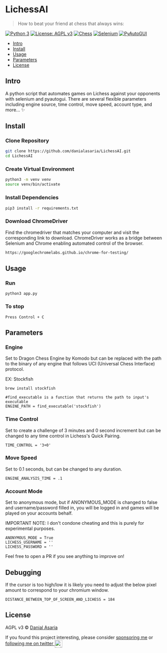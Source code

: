 # LichessAI

> How to beat your friend at chess that always wins:

[![Python 3](https://img.shields.io/badge/python-3.x-blue)](https://www.python.org/)
[![License: AGPL v3](https://img.shields.io/badge/License-AGPL%20v3-blue.svg)](https://www.gnu.org/licenses/agpl-3.0)
[![Chess](https://img.shields.io/badge/chess-brightgreen)](https://www.chess.com/)
[![Selenium](https://img.shields.io/badge/selenium-green)](https://www.selenium.dev/)
[![PyAutoGUI](https://img.shields.io/badge/pyautogui-yellow)](https://pyautogui.readthedocs.io/en/latest/)


- [Intro](#intro)
- [Install](#install)
- [Usage](#usage)
- [Parameters](#parameters)
- [License](#license)


## Intro
A python script that automates games on Lichess against your opponents with selenium and pyautogui. There are several flexible parameters including engine source, time control, move speed, account type, and more... ✨


## Install

### Clone Repository
```bash
git clone https://github.com/danialasaria/LichessAI.git
cd LichessAI
```
### Create Virtual Environment

```bash
python3 -m venv venv
source venv/bin/activate
```
### Install Dependencies
```bash
pip3 install -r requirements.txt
```

### Download ChromeDriver
Find the chromedriver that matches your computer and visit the corresponding link to download. ChromeDriver works as a bridge between Selenium and Chrome enabling automated control of the browser.
```bash
https://googlechromelabs.github.io/chrome-for-testing/
```

## Usage

### Run 
```
python3 app.py
```
### To stop  
```
Press Control + C
```

## Parameters

### Engine 
Set to Dragon Chess Engine by Komodo but can be replaced with the path to the binary of any engine that follows UCI (Universal Chess Interface) protocol.

EX: Stockfish
```
brew install stockfish
```
```
#find_executable is a function that returns the path to input's executable 
ENGINE_PATH = find_executable('stockfish')
```
### Time Control 
Set to create a challenge of 3 minutes and 0 second increment but can be changed to any time control in Lichess's Quick Pairing.
```
TIME_CONTROL = '3+0'
```
### Move Speed
Set to 0.1 seconds, but can be changed to any duration.
```
ENGINE_ANALYSIS_TIME = .1
```
### Account Mode
Set to anonymous mode, but if ANONYMOUS_MODE is changed to false and username/password filled in, you will be logged in and games will be played on your accounts behalf. 

IMPORTANT NOTE: I don't condone cheating and this is purely for experimental purposes.

```
ANONYMOUS_MODE = True
LICHESS_USERNAME = ''
LICHESS_PASSWORD = ''
```

Feel free to open a PR if you see anything to improve on!

## Debugging
If the cursor is too high/low it is likely you need to adjust the below pixel amount to correspond to your chromium window.
```
DISTANCE_BETWEEN_TOP_OF_SCREEN_AND_LICHESS = 184
```

## License

AGPL v3 © [Danial Asaria](https://danialasaria.com/)

If you found this project interesting, please consider [sponsoring me](https://github.com/sponsors/danialasaria) or <a href="https://twitter.com/danialasaria">following me on twitter <img src="https://storage.googleapis.com/saasify-assets/twitter-logo.svg" alt="twitter" height="24px" align="center"></a>